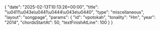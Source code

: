 {
    "date": "2025-02-13T10:13:26+00:00",
    "title": "\u0411\u043e\u0441\u0444\u043e\u0440",
    "type": "miscellaneous",
    "layout": "songpage",
    "params": {
        "id": "vpotokah",
        "tonality": "Hm",
        "year": "2014",
        "chordsStartAt": 50,
        "textFinishAtLine": 100
    }
}